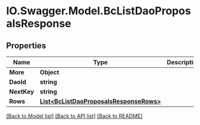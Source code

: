 # IO.Swagger.Model.BcListDaoProposalsResponse
## Properties

Name | Type | Description | Notes
------------ | ------------- | ------------- | -------------
**More** | **Object** |  | [optional] 
**DaoId** | **string** |  | [optional] 
**NextKey** | **string** |  | [optional] 
**Rows** | [**List&lt;BcListDaoProposalsResponseRows&gt;**](BcListDaoProposalsResponseRows.md) |  | [optional] 

[[Back to Model list]](../README.md#documentation-for-models) [[Back to API list]](../README.md#documentation-for-api-endpoints) [[Back to README]](../README.md)

